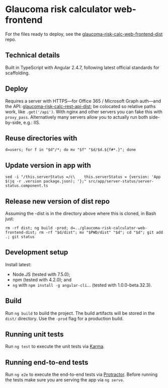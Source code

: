 # Glaucoma risk calculator web-frontend

For the files ready to deploy, see the [glaucoma-risk-calc-web-frontend-dist](https://github.com/glaucoma-australia/glaucoma-risk-calc-web-frontend-dist) repo.

## Technical details
Built in TypeScript with Angular 2.4.7, following latest official standards for scaffolding.

## Deploy

Requires a server with HTTPS—for Office 365 / Microsoft Graph auth—and the API: [glaucoma-risk-calc-rest-api-dist](https://github.com/glaucoma-australia/glaucoma-risk-calc-rest-api-dist); be colocated so relative paths work, like `.get('/api')`. With nginx and other servers you can fake this with `proxy_pass`. Alternatively many servers allow you to actually run both side-by-side, e.g.: IIS.

## Reuse directories with

    d=users; for f in "$d"/*; do mv "$f" "$d/$d.${f#*.}"; done

## Update version in app with

    sed -i "/this.serverStatus =/c\    this.serverStatus = {version: 'App $(jq -r .version package.json); '};" src/app/server-status/server-status.component.ts

## Release new version of dist repo
Assuming the -dist is in the directory above where this is cloned, in Bash just:

    rm -rf dist; ng build -prod; d=../glaucoma-risk-calculator-web-frontend-dist; rm -rf "$d/dist"; mv "$PWD/dist" "$d"; cd "$d"; git add .; git status

## Development setup

Install latest:
  - Node.JS (tested with 7.5.0);
  - npm (tested with 4.2.0); and
  - `ng` with `npm install -g angular-cli`... (tested with 1.0.0-beta.32.3). 

## Build

Run `ng build` to build the project. The build artifacts will be stored in the `dist/` directory. Use the `-prod` flag for a production build.

## Running unit tests

Run `ng test` to execute the unit tests via [Karma](https://karma-runner.github.io).

## Running end-to-end tests

Run `ng e2e` to execute the end-to-end tests via [Protractor](http://www.protractortest.org/).
Before running the tests make sure you are serving the app via `ng serve`.
